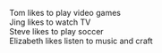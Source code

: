 Tom likes to play video games<br />
Jing likes to watch TV<br />
Steve likes to play soccer<br />
Elizabeth likes listen to music and craft
